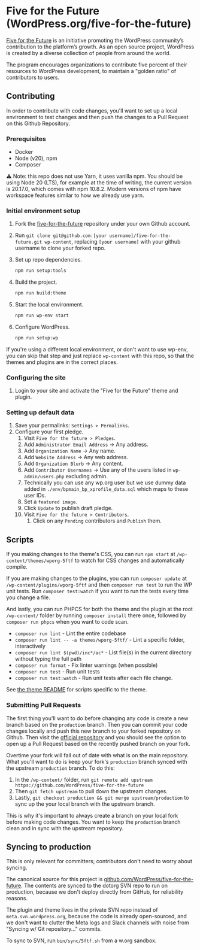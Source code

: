 # Five for the Future (WordPress.org/five-for-the-future)

[Five for the Future](https://wordpress.org/five-for-the-future) is an initiative promoting the WordPress community’s contribution to the platform’s growth. As an open source project, WordPress is created by a diverse collection of people from around the world.

The program encourages organizations to contribute five percent of their resources to WordPress development, to maintain a "golden ratio" of contributors to users.


## Contributing

In order to contribute with code changes, you'll want to set up a local environment to test changes and then push the changes to a Pull Request on this Github Repository.


### Prerequisites

* Docker
* Node (v20), npm
* Composer

⚠️ Note: this repo does not use Yarn, it uses vanilla npm. You should be using Node 20 (LTS), for example at the time of writing, the current version is 20.17.0, which comes with npm 10.8.2. Modern versions of npm have workspace features similar to how we already use yarn.


### Initial environment setup

1. Fork the [five-for-the-future](https://github.com/WordPress/five-for-the-future) repository under your own Github account.
1. Run `git clone git@github.com:[your username]/five-for-the-future.git wp-content`, replacing `[your username]` with your github username to clone your forked repo.
1. Set up repo dependencies.

	```bash
	npm run setup:tools
	```

1. Build the project.

	```bash
	npm run build:theme
	```

1. Start the local environment.

	```bash
	npm run wp-env start
	```

1. Configure WordPress.

	```bash
	npm run setup:wp
	```

If you're using a different local environment, or don't want to use wp-env, you can skip that step and just replace `wp-content` with this repo, so that the themes and plugins are in the correct places.


### Configuring the site

1. Login to your site and activate the "Five for the Future" theme and plugin.


### Setting up default data

1. Save your permalinks: `Settings > Permalinks`.
1. Configure your first pledge.
	1. Visit `Five for the future > Pledges`.
	1. Add `Administrator Email Address` -> Any address.
	1. Add `Organization Name` -> Any name.
	1. Add `Website Address` -> Any web address.
	1. Add `Organization Blurb` -> Any content.
	1. Add `Contributor Usernames` -> Use any of the users listed in `wp-admin/users.php` excluding admin.
	  1. Technically you can use any wp.org user but we use dummy data added in `./env/bpmain_bp_xprofile_data.sql` which maps to these user IDs.
	1. Set a `featured image`.
	1. Click `Update` to publish draft pledge. 
	1. Visit `Five for the future > Contributors`.
		1. Click on any `Pending` contributors and `Publish` them.

## Scripts

If you making changes to the theme's CSS, you can run `npm start` at `/wp-content/themes/wporg-5ftf` to watch for CSS changes and automatically compile.

If you are making changes to the plugins, you can run `composer update` at `/wp-content/plugins/wporg-5ftf` and then `composer run test` to run the WP unit tests. Run `composer test:watch` if you want to run the tests every time you change a file.

And lastly, you can run PHPCS for both the theme and the plugin at the root `/wp-content/` folder by running `composer install` there once, followed by `composer run phpcs` when you want to code scan.


* `composer run lint` - Lint the entire codebase
* `composer run lint -- -a themes/wporg-5ftf/` - Lint a specific folder, interactively
* `composer run lint $(pwd)/inc*/ac*` - List file(s) in the current directory without typing the full path
* `composer run format` - Fix linter warnings (when possible)
* `composer run test` - Run unit tests
* `composer run test:watch` - Run unit tests after each file change.

See [the theme README](./themes/wporg-5ftf/README.md) for scripts specific to the theme.



### Submitting Pull Requests

The first thing you'll want to do before changing any code is create a new branch based on the `production` branch. Then you can commit your code changes locally and push this new branch to your forked repository on Github. Then visit the [official repository](https://github.com/WordPress/five-for-the-future/) and you should see the option to open up a Pull Request based on the recently pushed branch on your fork.

Overtime your fork will fall out of date with what is on the main repository. What you'll want to do is keep your fork's `production` branch synced with the upstream `production` branch. To do this:

1) In the `/wp-content/` folder, run `git remote add upstream https://github.com/WordPress/five-for-the-future`
2) Then `git fetch upstream` to pull down the upstream changes.
3) Lastly, `git checkout production && git merge upstream/production` to sync up the your local branch with the upstream branch.

This is why it's important to always create a branch on your local fork before making code changes. You want to keep the `production` branch clean and in sync with the upstream repository.


## Syncing to production

This is only relevant for committers; contributors don't need to worry about syncing.

The canonical source for this project is [github.com/WordPress/five-for-the-future](https://github.com/WordPress/five-for-the-future). The contents are synced to the dotorg SVN repo to run on production, because we don't deploy directly from GitHub, for reliability reasons.

The plugin and theme lives in the private SVN repo instead of `meta.svn.wordpress.org`, because the code is already open-sourced, and we don't want to clutter the Meta logs and Slack channels with noise from "Syncing w/ Git repository..." commits.

To sync to SVN, run `bin/sync/5ftf.sh` from a w.org sandbox.
